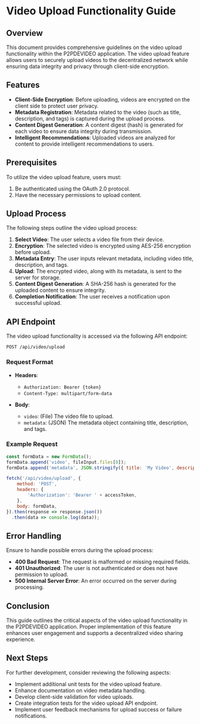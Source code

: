 # Video Upload Functionality Guide

## Overview
This document provides comprehensive guidelines on the video upload functionality within the P2PDEVIDEO application. The video upload feature allows users to securely upload videos to the decentralized network while ensuring data integrity and privacy through client-side encryption.

## Features
- **Client-Side Encryption**: Before uploading, videos are encrypted on the client side to protect user privacy.
- **Metadata Registration**: Metadata related to the video (such as title, description, and tags) is captured during the upload process.
- **Content Digest Generation**: A content digest (hash) is generated for each video to ensure data integrity during transmission.
- **Intelligent Recommendations**: Uploaded videos are analyzed for content to provide intelligent recommendations to users.

## Prerequisites
To utilize the video upload feature, users must:
1. Be authenticated using the OAuth 2.0 protocol.
2. Have the necessary permissions to upload content.

## Upload Process
The following steps outline the video upload process:

1. **Select Video**: The user selects a video file from their device.
2. **Encryption**: The selected video is encrypted using AES-256 encryption before upload.
3. **Metadata Entry**: The user inputs relevant metadata, including video title, description, and tags.
4. **Upload**: The encrypted video, along with its metadata, is sent to the server for storage.
5. **Content Digest Generation**: A SHA-256 hash is generated for the uploaded content to ensure integrity.
6. **Completion Notification**: The user receives a notification upon successful upload.

## API Endpoint
The video upload functionality is accessed via the following API endpoint:
```
POST /api/video/upload
```
### Request Format
- **Headers**:
  - `Authorization: Bearer {token}`  
  - `Content-Type: multipart/form-data`

- **Body**:
  - `video`: (File) The video file to upload.
  - `metadata`: (JSON) The metadata object containing title, description, and tags.

### Example Request
```javascript
const formData = new FormData();
formData.append('video', fileInput.files[0]);
formData.append('metadata', JSON.stringify({ title: 'My Video', description: 'A description', tags: ['tag1', 'tag2'] }));

fetch('/api/video/upload', {
    method: 'POST',
    headers: {
        'Authorization': 'Bearer ' + accessToken,
    },
    body: formData,
}).then(response => response.json())
  .then(data => console.log(data));
```

## Error Handling
Ensure to handle possible errors during the upload process:
- **400 Bad Request**: The request is malformed or missing required fields.
- **401 Unauthorized**: The user is not authenticated or does not have permission to upload.
- **500 Internal Server Error**: An error occurred on the server during processing.

## Conclusion
This guide outlines the critical aspects of the video upload functionality in the P2PDEVIDEO application. Proper implementation of this feature enhances user engagement and supports a decentralized video sharing experience.

## Next Steps
For further development, consider reviewing the following aspects:
- Implement additional unit tests for the video upload feature.
- Enhance documentation on video metadata handling.
- Develop client-side validation for video uploads.
- Create integration tests for the video upload API endpoint.
- Implement user feedback mechanisms for upload success or failure notifications.
